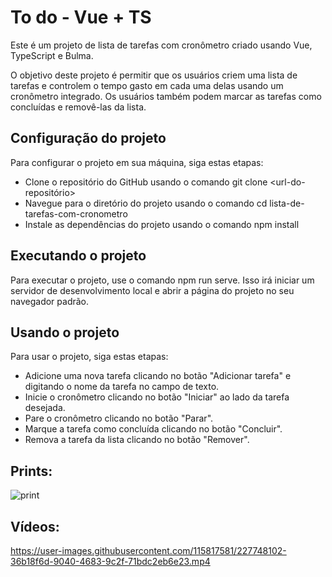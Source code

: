 # To do  - Vue + TS
Este é um projeto de lista de tarefas com cronômetro criado usando Vue, TypeScript e Bulma.

O objetivo deste projeto é permitir que os usuários criem uma lista de tarefas e controlem o tempo gasto em cada uma delas usando um cronômetro integrado. Os usuários também podem marcar as tarefas como concluídas e removê-las da lista.

## Configuração do projeto
Para configurar o projeto em sua máquina, siga estas etapas:

  - Clone o repositório do GitHub usando o comando git clone <url-do-repositório>
  - Navegue para o diretório do projeto usando o comando cd lista-de-tarefas-com-cronometro
  - Instale as dependências do projeto usando o comando npm install
  
## Executando o projeto
Para executar o projeto, use o comando npm run serve. Isso irá iniciar um servidor de desenvolvimento local e abrir a página do projeto no seu navegador padrão.

## Usando o projeto

Para usar o projeto, siga estas etapas:

  - Adicione uma nova tarefa clicando no botão "Adicionar tarefa" e digitando o nome da tarefa no campo de texto.
  - Inicie o cronômetro clicando no botão "Iniciar" ao lado da tarefa desejada.
  - Pare o cronômetro clicando no botão "Parar".
  - Marque a tarefa como concluída clicando no botão "Concluir".
  - Remova a tarefa da lista clicando no botão "Remover".

## Prints:

![print](https://user-images.githubusercontent.com/115817581/227748107-9aad9b5f-54f0-45df-928c-34b71efffc3b.png)


## Vídeos: 


https://user-images.githubusercontent.com/115817581/227748102-36b18f6d-9040-4683-9c2f-71bdc2eb6e23.mp4

